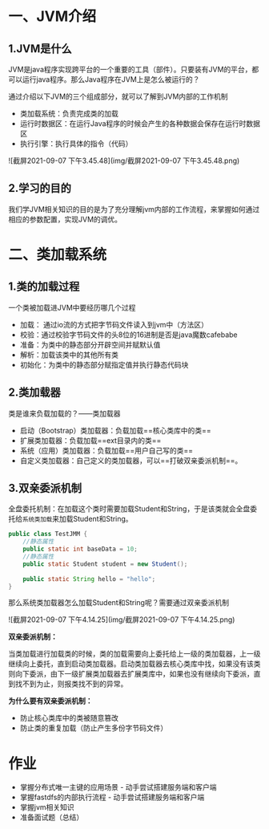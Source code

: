 # 一、JVM介绍

## 1.JVM是什么

JVM是java程序实现跨平台的一个重要的工具（部件）。只要装有JVM的平台，都可以运行java程序。那么Java程序在JVM上是怎么被运行的？

通过介绍以下JVM的三个组成部分，就可以了解到JVM内部的工作机制

- 类加载系统：负责完成类的加载
- 运行时数据区：在运行Java程序的时候会产生的各种数据会保存在运行时数据区
- 执行引擎：执行具体的指令（代码）

![截屏2021-09-07 下午3.45.48](img/截屏2021-09-07 下午3.45.48.png)

## 2.学习的目的

我们学JVM相关知识的目的是为了充分理解jvm内部的工作流程，来掌握如何通过相应的参数配置，实现JVM的调优。

# 二、类加载系统

## 1.类的加载过程

一个类被加载进JVM中要经历哪几个过程

- 加载： 通过io流的方式把字节码文件读入到jvm中（方法区）
- 校验：通过校验字节码文件的头8位的16进制是否是java魔数cafebabe
- 准备：为类中的静态部分开辟空间并赋默认值
- 解析：加载该类中的其他所有类
- 初始化：为类中的静态部分赋指定值并执行静态代码块



## 2.类加载器

类是谁来负载加载的？——类加载器

- 启动（Bootstrap）类加载器：负载加载==核心类库中的类==
- 扩展类加载器：负载加载==ext目录内的类==
- 系统（应用）类加载器：负载加载==用户自己写的类==
- 自定义类加载器：自己定义的类加载器，可以==打破双亲委派机制==。



## 3.双亲委派机制

全盘委托机制：在加载这个类时需要加载Student和String，于是该类就会全盘委托给`系统类加载`来加载Student和String。

```java
public class TestJMM {
    //静态属性
    public static int baseData = 10;
    //静态属性
    public static Student student = new Student();
    
    public static String hello = "hello";
}
```

那么系统类加载器怎么加载Student和String呢？需要通过双亲委派机制

![截屏2021-09-07 下午4.14.25](img/截屏2021-09-07 下午4.14.25.png)

**双亲委派机制：**

当类加载进行加载类的时候，类的加载需要向上委托给上一级的类加载器，上一级继续向上委托，直到启动类加载器。启动类加载器去核心类库中找，如果没有该类则向下委派，由下一级扩展类加载器去扩展类库中，如果也没有继续向下委派，直到找不到为止，则报类找不到的异常。

**为什么要有双亲委派机制：**

- 防止核心类库中的类被随意篡改
- 防止类的重复加载（防止产生多份字节码文件）



# 作业

- 掌握分布式唯一主键的应用场景 - 动手尝试搭建服务端和客户端
- 掌握fastdfs的内部执行流程 - 动手尝试搭建服务端和客户端
- 掌握jvm相关知识
- 准备面试题（总结）